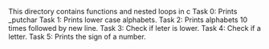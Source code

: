 This directory contains functions and nested loops in c
Task 0: Prints _putchar
Task 1: Prints lower case alphabets.
Task 2: Prints alphabets 10 times followed by new line.
Task 3: Check if leter is lower.
Task 4: Check if a letter.
Task 5: Prints the sign of a number.
